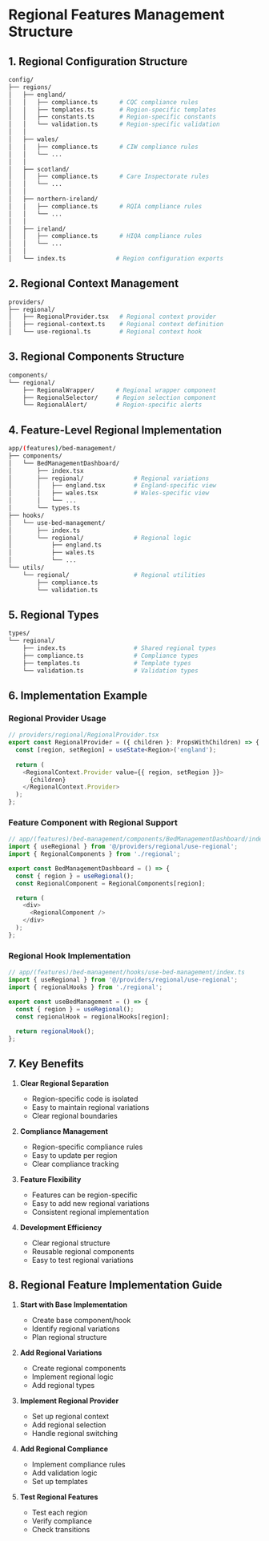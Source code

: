 # Regional Features Management Structure

## 1. Regional Configuration Structure
```bash
config/
├── regions/
│   ├── england/
│   │   ├── compliance.ts      # CQC compliance rules
│   │   ├── templates.ts       # Region-specific templates
│   │   ├── constants.ts       # Region-specific constants
│   │   └── validation.ts      # Region-specific validation
│   │
│   ├── wales/
│   │   ├── compliance.ts      # CIW compliance rules
│   │   └── ...
│   │
│   ├── scotland/
│   │   ├── compliance.ts      # Care Inspectorate rules
│   │   └── ...
│   │
│   ├── northern-ireland/
│   │   ├── compliance.ts      # RQIA compliance rules
│   │   └── ...
│   │
│   ├── ireland/
│   │   ├── compliance.ts      # HIQA compliance rules
│   │   └── ...
│   │
│   └── index.ts              # Region configuration exports
```

## 2. Regional Context Management
```bash
providers/
├── regional/
│   ├── RegionalProvider.tsx   # Regional context provider
│   ├── regional-context.ts    # Regional context definition
│   └── use-regional.ts        # Regional context hook
```

## 3. Regional Components Structure
```bash
components/
└── regional/
    ├── RegionalWrapper/      # Regional wrapper component
    ├── RegionalSelector/     # Region selection component
    └── RegionalAlert/        # Region-specific alerts
```

## 4. Feature-Level Regional Implementation
```bash
app/(features)/bed-management/
├── components/
│   └── BedManagementDashboard/
│       ├── index.tsx
│       ├── regional/              # Regional variations
│       │   ├── england.tsx        # England-specific view
│       │   ├── wales.tsx          # Wales-specific view
│       │   └── ...
│       └── types.ts
├── hooks/
│   └── use-bed-management/
│       ├── index.ts
│       └── regional/              # Regional logic
│           ├── england.ts
│           ├── wales.ts
│           └── ...
└── utils/
    └── regional/                  # Regional utilities
        ├── compliance.ts
        └── validation.ts
```

## 5. Regional Types
```bash
types/
└── regional/
    ├── index.ts                   # Shared regional types
    ├── compliance.ts              # Compliance types
    ├── templates.ts               # Template types
    └── validation.ts              # Validation types
```

## 6. Implementation Example

### Regional Provider Usage
```typescript
// providers/regional/RegionalProvider.tsx
export const RegionalProvider = ({ children }: PropsWithChildren) => {
  const [region, setRegion] = useState<Region>('england');
  
  return (
    <RegionalContext.Provider value={{ region, setRegion }}>
      {children}
    </RegionalContext.Provider>
  );
};
```

### Feature Component with Regional Support
```typescript
// app/(features)/bed-management/components/BedManagementDashboard/index.tsx
import { useRegional } from '@/providers/regional/use-regional';
import { RegionalComponents } from './regional';

export const BedManagementDashboard = () => {
  const { region } = useRegional();
  const RegionalComponent = RegionalComponents[region];

  return (
    <div>
      <RegionalComponent />
    </div>
  );
};
```

### Regional Hook Implementation
```typescript
// app/(features)/bed-management/hooks/use-bed-management/index.ts
import { useRegional } from '@/providers/regional/use-regional';
import { regionalHooks } from './regional';

export const useBedManagement = () => {
  const { region } = useRegional();
  const regionalHook = regionalHooks[region];
  
  return regionalHook();
};
```

## 7. Key Benefits

1. **Clear Regional Separation**
   - Region-specific code is isolated
   - Easy to maintain regional variations
   - Clear regional boundaries

2. **Compliance Management**
   - Region-specific compliance rules
   - Easy to update per region
   - Clear compliance tracking

3. **Feature Flexibility**
   - Features can be region-specific
   - Easy to add new regional variations
   - Consistent regional implementation

4. **Development Efficiency**
   - Clear regional structure
   - Reusable regional components
   - Easy to test regional variations

## 8. Regional Feature Implementation Guide

1. **Start with Base Implementation**
   - Create base component/hook
   - Identify regional variations
   - Plan regional structure

2. **Add Regional Variations**
   - Create regional components
   - Implement regional logic
   - Add regional types

3. **Implement Regional Provider**
   - Set up regional context
   - Add regional selection
   - Handle regional switching

4. **Add Regional Compliance**
   - Implement compliance rules
   - Add validation logic
   - Set up templates

5. **Test Regional Features**
   - Test each region
   - Verify compliance
   - Check transitions
``` 